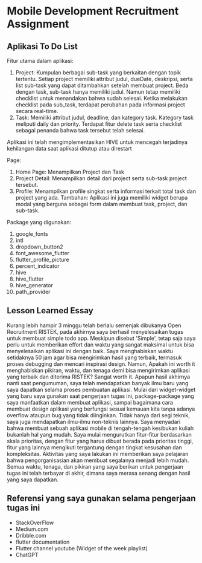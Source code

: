 # Mobile Development Recruitment Assignment
## Aplikasi To Do List
Fitur utama dalam aplikasi:
1. Project: Kumpulan berbagai sub-task yang berkaitan dengan topik tertentu. Setiap project memiliki attribut judul, dueDate, deskripsi, serta list sub-task yang dapat ditambahkan setelah membuat project. Beda dengan task, sub-task hanya memiliki judul. Namun tetap memiliki checklist untuk menandakan bahwa sudah selesai. Ketika melakukan checklist pada sub_task, terdapat perubahan pada informasi project secara real-time. 
2. Task: Memiliki attribut judul, deadline, dan kategory task. Kategory task meliputi daily dan priority. Terdapat fitur delete task serta checklist sebagai penanda bahwa task tersebut telah selesai.

Aplikasi ini telah mengimplementasikan HIVE untuk mencegah terjadinya kehilangan data saat aplikasi ditutup atau direstart

Page:
1. Home Page: Menampilkan Project dan Task
2. Project Detail: Menampilkan detail dari project serta sub-task project tersebut.
3. Profile: Menampilkan profile singkat serta informasi terkait total task dan project yang ada.
Tambahan: Aplikasi ini juga memiliki widget berupa modal yang berguna sebagai form dalam membuat task, project, dan sub-task.

Package yang digunakan:
1. google_fonts
2. intl
3. dropdown_button2
4. font_awesome_flutter
5. flutter_profile_picture
6. percent_indicator
7. hive
8. hive_flutter
9. hive_generator
10. path_provider

## Lesson Learned Essay
Kurang lebih hampir 3 minggu telah berlalu semenjak dibukanya Open Recruitment RISTEK, pada akhirnya saya berhasil menyelesaikan tugas untuk membuat simple todo app. Meskipun disebut 'Simple', tetap saja saya perlu untuk memberikan effort dan waktu yang sangat maksimal untuk bisa menyelesaikan aplikasi ini dengan baik. Saya menghabiskan waktu setidaknya 50 jam agar bisa mengirimkan hasil yang terbaik, termasuk proses debugging dan mencari inspirasi design. Namun, Apakah ini worth it menghabiskan pikiran, waktu, dan tenaga demi bisa mengirimkan aplikasi yang terbaik dan diterima RISTEK? Sangat worth it. Apapun hasil akhirnya nanti saat pengumuman, saya telah mendapatkan banyak ilmu baru yang saya dapatkan selama proses pembuatan aplikasi. Mulai dari widget-widget yang baru saya gunakan saat pengerjaan tugas ini, package-package yang saya manfaatkan dalam membuat aplikasi, sampai bagaimana cara membuat design aplikasi yang berfungsi sesuai kemauan kita tanpa adanya overflow ataupun bug yang tidak diinginkan. Tidak hanya dari segi teknik, saya juga mendapatkan ilmu-ilmu non-teknis lainnya. Saya menyadari bahwa membuat sebuah aplikasi mobile di tengah-tengah kesibukan kuliah bukanlah hal yang mudah. Saya mulai mengurutkan fitur-fitur berdasarkan skala prioritas, dengan fitur yang harus dibuat berada pada prioritas tinggi, fitur yang lainnya mengikuti tergantung dengan tingkat kesusahan dan kompleksitas. Aktivitas yang saya lakukan ini memberikan saya pelajaran bahwa pengorganisasian akan membuat segalanya menjadi lebih mudah. Semua waktu, tenaga, dan pikiran yang saya berikan untuk pengerjaan tugas ini telah terbayar di akhir, dimana saya merasa senang dengan hasil yang saya dapatkan. 

## Referensi yang saya gunakan selama pengerjaan tugas ini
- StackOverFlow 
- Medium.com 
- Dribble.com 
- flutter documentation 
- Flutter channel youtube (Widget of the week playlist)
- ChatGPT 
